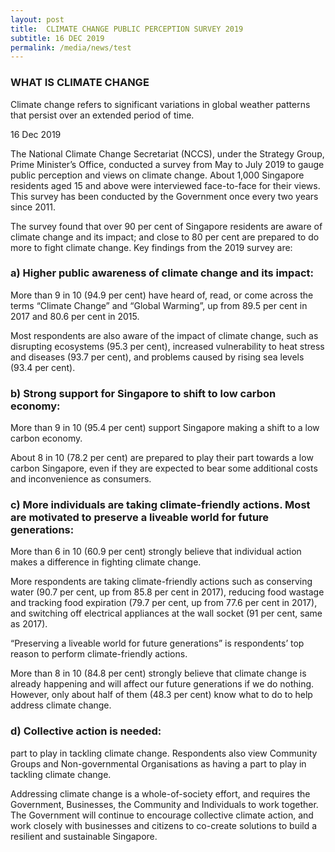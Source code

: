 ```yaml
---
layout: post
title:  CLIMATE CHANGE PUBLIC PERCEPTION SURVEY 2019
subtitle: 16 DEC 2019
permalink: /media/news/test
---
```


### WHAT IS CLIMATE CHANGE

Climate change refers to significant variations in global weather patterns that persist over an extended period of time.

16 Dec 2019

The National Climate Change Secretariat (NCCS), under the Strategy Group, Prime Minister’s Office, conducted a survey from May to July 2019 to gauge public perception and views on climate change. About 1,000 Singapore residents aged 15 and above were interviewed face-to-face for their views. This survey has been conducted by the Government once every two years since 2011.

The survey found that over 90 per cent of Singapore residents are aware of climate change and its impact; and close to 80 per cent are prepared to do more to fight climate change. Key findings from the 2019 survey are: 

### a) Higher public awareness of climate change and its impact: 

More than 9 in 10 (94.9 per cent) have heard of, read, or come across the terms “Climate Change” and “Global Warming”, up from 89.5 per cent  in 2017 and 80.6 per cent  in 2015.

Most respondents are also aware of the impact of climate change, such as disrupting ecosystems (95.3 per cent), increased vulnerability to heat stress and diseases (93.7 per cent), and problems caused by rising sea levels (93.4 per cent).

### b) Strong support for Singapore to shift to low carbon economy:

More than 9 in 10 (95.4 per cent) support Singapore making a shift to a low carbon economy. 

About 8 in 10 (78.2 per cent) are prepared to play their part towards a low carbon Singapore, even if they are expected to bear some additional costs and inconvenience as consumers.

### c)  More individuals are taking climate-friendly actions. Most are motivated to preserve a liveable world for future generations:

More than 6 in 10 (60.9 per cent) strongly believe that individual action makes a difference in fighting climate change. 

More respondents are taking climate-friendly actions such as conserving water (90.7 per cent, up from 85.8 per cent in 2017), reducing food wastage and tracking food expiration (79.7 per cent, up from 77.6 per cent in 2017), and switching off electrical appliances at the wall socket (91 per cent, same as 2017).

“Preserving a liveable world for future generations” is respondents’ top reason to perform climate-friendly actions.

More than 8 in 10 (84.8 per cent) strongly believe that climate change is already happening and will affect our future generations if we do nothing. However, only about half of them (48.3 per cent) know what to do to help address climate change.

### d) Collective action is needed:

part to play in tackling climate change. Respondents also view Community Groups and Non-governmental Organisations as having a part to play in tackling climate change.

Addressing climate change is a whole-of-society effort, and requires the Government, Businesses, the Community and Individuals to work together. The Government will continue to encourage collective climate action, and work closely with businesses and citizens to co-create solutions to build a resilient and sustainable Singapore.

